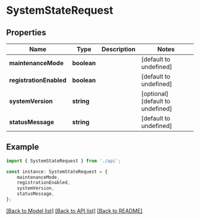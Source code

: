# SystemStateRequest


## Properties

Name | Type | Description | Notes
------------ | ------------- | ------------- | -------------
**maintenanceMode** | **boolean** |  | [default to undefined]
**registrationEnabled** | **boolean** |  | [default to undefined]
**systemVersion** | **string** |  | [optional] [default to undefined]
**statusMessage** | **string** |  | [default to undefined]

## Example

```typescript
import { SystemStateRequest } from './api';

const instance: SystemStateRequest = {
    maintenanceMode,
    registrationEnabled,
    systemVersion,
    statusMessage,
};
```

[[Back to Model list]](../README.md#documentation-for-models) [[Back to API list]](../README.md#documentation-for-api-endpoints) [[Back to README]](../README.md)
